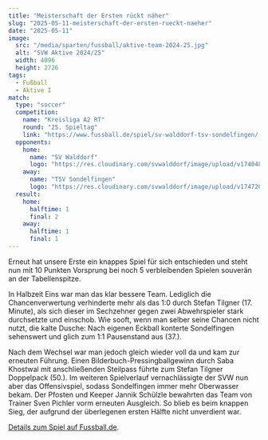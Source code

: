 ```yaml
---
title: "Meisterschaft der Ersten rückt näher"
slug: "2025-05-11-meisterschaft-der-ersten-rueckt-naeher"
date: "2025-05-11"
image:
  src: "/media/sparten/fussball/aktive-team-2024-25.jpg"
  alt: "SVW Aktive 2024/25"
  width: 4096
  height: 2726
tags:
  - Fußball
  - Aktive I
match:
  type: "soccer"
  competition:
    name: "Kreisliga A2 RT"
    round: "25. Spieltag"
    link: "https://www.fussball.de/spiel/sv-walddorf-tsv-sondelfingen/-/spiel/02Q2465MF8000000VS5489B4VVGB4UUN#!/"
  opponents:
    home:
      name: "SV Walddorf"
      logo: "https://res.cloudinary.com/svwalddorf/image/upload/v1740483452/sv-walddorf-2023_lzzoea.png"
    away:
      name: "TSV Sondelfingen"
      logo: "https://res.cloudinary.com/svwalddorf/image/upload/v1747209262/TSV_Sondelfingen_gpwabj.png"
  result:
    home:
      halftime: 1
      final: 2
    away:
      halftime: 1
      final: 1
---
```

Erneut hat unsere Erste ein knappes Spiel für sich entschieden und steht nun mit 10 Punkten Vorsprung bei noch 5 verbleibenden Spielen souverän an der Tabellenspitze.

In Halbzeit Eins war man das klar bessere Team. Lediglich die Chancenverwertung verhinderte mehr als das 1:0 durch Stefan Tilgner (17. Minute), als sich dieser im Sechzehner gegen zwei Abwehrspieler stark durchsetzte und einschob. Wie sooft, wenn man selber seine Chancen nicht nutzt, die kalte Dusche: Nach eigenen Eckball konterte Sondelfingen sehenswert und glich zum 1:1 Pausenstand aus (37.).

Nach dem Wechsel war man jedoch gleich wieder voll da und kam zur erneuten Führung. Einen Bilderbuch-Pressingballgewinn durch Saba Khostwal mit anschließenden Steilpass führte zum Stefan Tilgner Doppelpack (50.). Im weiteren Spielverlauf vernachlässigte der SVW nun aber das Offensivspiel, sodass Sondelfingen immer mehr Oberwasser bekam. Der Pfosten und Keeper Jannik Schülzle bewahrten das Team von Trainer Sven Pichler vorm erneuten Ausgleich. So blieb es beim knappen Sieg, der aufgrund der überlegenen ersten Hälfte nicht unverdient war.

[Details zum Spiel auf Fussball.de](https://www.fussball.de/spiel/sv-walddorf-tsv-sondelfingen/-/spiel/02Q2465MF8000000VS5489B4VVGB4UUN#!/).

